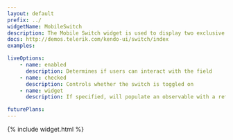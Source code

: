 ```yaml
---
layout: default
prefix: ../
widgetName: MobileSwitch
description: The Mobile Switch widget is used to display two exclusive choices.
docs: http://demos.telerik.com/kendo-ui/switch/index
examples:

liveOptions:
    - name: enabled
      description: Determines if users can interact with the field
    - name: checked
      description: Controls whether the switch is toggled on
    - name: widget
      description: If specified, will populate an observable with a reference to the actual widget

futurePlans:
---
```


{% include widget.html %}
